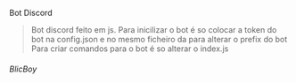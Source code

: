 Bot Discord

> Bot discord feito em js.
> Para inicilizar o bot é so colocar a token do bot na config.json e no mesmo ficheiro da para alterar o prefix do bot
> Para criar comandos para o bot é so alterar o index.js

###### BlicBoy